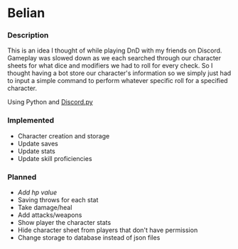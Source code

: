 # Belian
### Description
This is an idea I thought of while playing DnD with my friends on Discord. Gameplay was slowed down as we each searched through our character sheets for what dice and modifiers we had to roll for every check. So I thought having a bot store our character's information so we simply just had to input a simple command to perform whatever specific roll for a specified character.

Using Python and [Discord.py](https://discordpy.readthedocs.io/en/stable/index.html#)

### Implemented
- Character creation and storage
- Update saves
- Update stats
- Update skill proficiencies

### Planned
- *Add hp value*
- Saving throws for each stat
- Take damage/heal
- Add attacks/weapons
- Show player the character stats
- Hide character sheet from players that don't have permission
- Change storage to database instead of json files